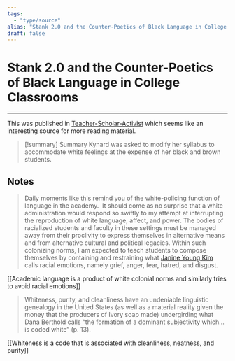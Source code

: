 ```yaml
---
tags:
  - "type/source"
alias: "Stank 2.0 and the Counter-Poetics of Black Language in College Classrooms"
draft: false
---
```

# Stank 2.0 and the Counter-Poetics of Black Language in College Classrooms

---
This was published in [Teacher-Scholar-Activist](https://teacher-scholar-activist.org) which seems like an interesting source for more reading material.

> [!summary] Summary
> Kynard was asked to modify her syllabus to accommodate white feelings at the expense of her black and brown students.

## Notes
> Daily moments like this remind you of the white-policing function of language in the academy.  It should come as no surprise that a white administration would respond so swiftly to my attempt at interrupting the reproduction of white language, affect, and power. The bodies of racialized students and faculty in these settings must be managed away from their proclivity to express themselves in alternative means and from alternative cultural and political legacies. Within such colonizing norms, I am expected to teach students to compose themselves by containing and restraining what [Janine Young Kim](http://lawreview.colorado.edu/wp-content/uploads/2016/03/9.-87.2-Kim_Final.pdf) calls racial emotions, namely grief, anger, fear, hatred, and disgust.

[[Academic language is a product of white colonial norms and similarly tries to avoid racial emotions]]

> Whiteness, purity, and cleanliness have an undeniable linguistic genealogy in the United States (as well as a material reality given the money that the producers of Ivory soap made) undergirding what Dana Berthold calls “the formation of a dominant subjectivity which…is coded white” (p. 13).

[[Whiteness is a code that is associated with cleanliness, neatness, and purity]]
